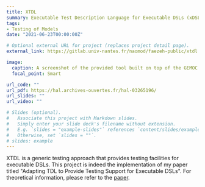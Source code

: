 ```yaml
---
title: XTDL
summary: Executable Test Description Language for Executable DSLs (xDSLs)
tags:
- Testing of Models
date: "2021-06-23T00:00:00Z"

# Optional external URL for project (replaces project detail page).
external_link: https://gitlab.univ-nantes.fr/naomod/faezeh-public/xtdl

image:
  caption: A screenshot of the provided tool built on top of the GEMOC studio
  focal_point: Smart

url_code: ""
url_pdf: https://hal.archives-ouvertes.fr/hal-03265196/
url_slides: ""
url_video: ""

# Slides (optional).
#   Associate this project with Markdown slides.
#   Simply enter your slide deck's filename without extension.
#   E.g. `slides = "example-slides"` references `content/slides/example-slides.md`.
#   Otherwise, set `slides = ""`.
# slides: example
---
```

XTDL is a generic testing approach that provides testing facilities for executable DSLs.
This project is indeed the implementation of my paper titled "Adapting TDL to Provide Testing Support for Executable DSLs".
For theoretical information, please refer to the [paper](https://hal.archives-ouvertes.fr/hal-03265196/).